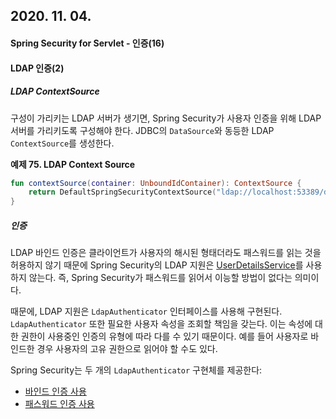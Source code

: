 ## 2020. 11. 04.

#### Spring Security for Servlet - 인증(16)

#### LDAP 인증(2)

##### LDAP ContextSource

구성이 가리키는 LDAP 서버가 생기면, Spring Security가 사용자 인증을 위해 LDAP 서버를 가리키도록 구성해야 한다. JDBC의 `DataSource`와 동등한 LDAP `ContextSource`를 생성한다.

**예제 75. LDAP Context Source**

```kotlin
fun contextSource(container: UnboundIdContainer): ContextSource {
    return DefaultSpringSecurityContextSource("ldap://localhost:53389/dc=springframework,dc=org")
}
```

##### 인증

LDAP 바인드 인증은 클라이언트가 사용자의 해시된 형태더라도 패스워드를 읽는 것을 허용하지 않기 때문에 Spring Security의 LDAP 지원은 [UserDetailsService][user-details-service]를 사용하지 않는다. 즉, Spring Security가 패스워드를 읽어서 이능할 방법이 없다는 의미이다.

때문에, LDAP 지원은 `LdapAuthenticator` 인터페이스를 사용해 구현된다. `LdapAuthenticator` 또한 필요한 사용자 속성을 조회할 책임을 갖는다. 이는 속성에 대한 권한이 사용중인 인증의 유형에 따라 다를 수 있기 때문이다. 예를 들어 사용자로 바인드한 경우 사용자의 고유 권한으로 읽어야 할 수도 있다.

Spring Security는 두 개의 `LdapAuthenticator` 구현체를 제공한다:

* [바인드 인증 사용][using-bind-authentication]
* [패스워드 인증 사용][using-password-authentication]





[user-details-service]: https://docs.spring.io/spring-security/site/docs/5.4.1/reference/html5/#servlet-authentication-userdetailsservice
[using-bind-authentication]: https://docs.spring.io/spring-security/site/docs/5.4.1/reference/html5/#servlet-authentication-ldap-bind
[using-password-authentication]: https://docs.spring.io/spring-security/site/docs/5.4.1/reference/html5/#servlet-authentication-ldap-pwd